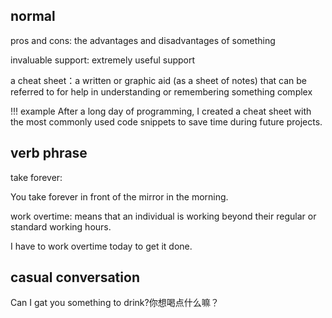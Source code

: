 ## normal
pros and cons: the advantages and disadvantages of something

invaluable support: extremely useful support

a cheat sheet：a written or graphic aid (as a sheet of notes) that can be referred to for help in understanding or remembering something complex

!!! example
    After a long day of programming, I created a cheat sheet with the most commonly used code snippets to save time during future projects.

## verb phrase
take forever:

You take forever in front of the mirror in the morning.

work overtime: means that an individual is working beyond their regular or standard working hours.

I have to work overtime today to get it done.

## casual conversation

Can I gat you something to drink?你想喝点什么嘛？


